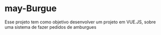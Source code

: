 # may-Burgue
Esse projeto tem como objetivo desenvolver um projeto em VUE.JS, sobre uma sistema de fazer pedidos de amburgues
